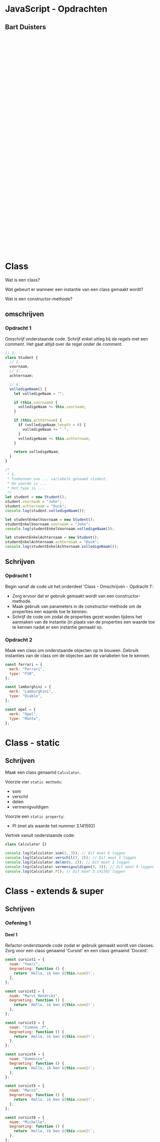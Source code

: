<br/>
<br/>
<br/>
<br/>
<br/>
<br/>
<br/>
<br/>
<br/>
<br/>
<br/>

# JavaScript - Opdrachten

## Bart Duisters

<br/>
<br/>
<br/>
<br/>
<br/>
<br/>
<br/>
<br/>
<br/>
<br/>
<br/>
<br/>
<br/>
<br/>
<br/>
<br/>
<br/>
<br/>
<br/>
<br/>
<br/>
<br/>
<br/>
<br/>
<br/>
<br/>
<br/>
<br/>
<br/>
<br/>
<br/>
<br/>
<br/>
<br/>
<br/>
<br/>
<br/>
<br/>
<br/>
<br/>
<br/>

# Class

Wat is een class?

Wat gebeurt er wanneer een instantie van een class gemaakt wordt?

Wat is een constructor-methode?

## omschrijven

### Opdracht 1

Omschrijf onderstaande code. Schrijf enkel uitleg bij de regels met een comment. Het gaat altijd over de regel onder de comment.

```js
// 1.
class Student {
  // 2.
  voornaam;
  // 3.
  achternaam;

  // 4.
  volledigeNaam() {
    let volledigeNaam = "";

    if (this.voornaam) {
      volledigeNaam += this.voornaam;
    }

    if (this.achternaam) {
      if (volledigeNaam.length > 0) {
        volledigeNaam += " ";
      }
      volledigeNaam += this.achternaam;
    }

    return volledigeNaam;
  }
}

/*
 * 5.
 * Toekennen van ... variabele genaamd student.
 * De waarde is ...
 * Het type is ...
 */
let student = new Student();
student.voornaam = "John";
student.achternaam = "Duck";
console.log(student.volledigeNaam());

let studentEnkelVoornaam = new Student();
studentEnkelVoornaam.voornaam = "John";
console.log(studentEnkelVoornaam.volledigeNaam());

let studentEnkelAchternaam = new Student();
studentEnkelAchternaam.achternaam = "Duck";
console.log(studentEnkelAchternaam.volledigeNaam());
```

## Schrijven

### Opdracht 1

Begin vanaf de code uit het onderdeel 'Class - Omschrijven - Opdracht 1':

- Zorg ervoor dat er gebruik gemaakt wordt van een constructor-methode.
- Maak gebruik van parameters in de constructor-methode om de properties een waarde toe te kennen.
- Schrijf de code om zodat de properties gezet worden tijdens het aanmaken van de instantie
  (in plaats van de properties een waarde toe te kennen nadat er een instantie gemaakt is).

### Opdracht 2

Maak een class om onderstaande objecten op te bouwen.
Gebruik instanties van de class om de objecten aan de variabelen toe te kennen.

```js
const ferrari = {
  merk: "Ferrari",
  type: "F50",
};

const lamborghini = {
  merk: "Lamborghini",
  type: "Diablo",
};

const opel = {
  merk: "Opel",
  type: "Manta",
};
```

# Class - static

## Schrijven

Maak een class genaamd `Calculator`.

Voorzie vier `static methods`:

- som
- verschil
- delen
- vermenigvuldigen

Voorzie een `static property`:

- PI (met als waarde het nummer 3.141592)

Vertrek vanuit onderstaande code:

```js
class Calculator {}

console.log(Calculator.som(3, 3)); // Dit moet 6 loggen
console.log(Calculator.verschil(3, 2)); // Dit moet 1 loggen
console.log(Calculator.delen(6, 2)); // Dit moet 3 loggen
console.log(Calculator.vermenigvuldigen(3, 3)); // Dit moet 9 loggen
console.log(Calculator.PI); // Dit moet 3.141592 loggen
```

# Class - extends & super

## Schrijven

### Oefening 1

#### Deel 1

Refactor onderstaande code zodat er gebruik gemaakt wordt van classes.
Zorg voor een class genaamd 'Cursist' en een class genaamd 'Docent'.

```js
const cursist1 = {
  naam: "Yoeri",
  begroeting: function () {
    return `Hallo, ik ben ${this.naam}!`;
  },
};

const cursist2 = {
  naam: "Marvi Hendriks",
  begroeting: function () {
    return `Hallo, ik ben ${this.naam}!`;
  },
};

const cursist3 = {
  naam: "Simone :P",
  begroeting: function () {
    return `Hallo, ik ben ${this.naam}!`;
  },
};

const cursist4 = {
  naam: "Domenico",
  begroeting: function () {
    return `Hallo, ik ben ${this.naam}!`;
  },
};

const cursist5 = {
  naam: "Marco",
  begroeting: function () {
    return `Hallo, ik ben ${this.naam}!`;
  },
};

const cursist6 = {
  naam: "Michelle",
  begroeting: function () {
    return `Hallo, ik ben ${this.naam}!`;
  },
};

const cursist7 = {
  naam: "Romy",
  begroeting: function () {
    return `Hallo, ik ben ${this.naam}!`;
  },
};

const cursist8 = {
  naam: "Jorg",
  begroeting: function () {
    return `Hallo, ik ben ${this.naam}!`;
  },
};

const cursist9 = {
  naam: "Tony $erneel$",
  begroeting: function () {
    return `Hallo, ik ben ${this.naam}!`;
  },
};

const cursist10 = {
  naam: "Ian",
  begroeting: function () {
    return `Hallo, ik ben ${this.naam}!`;
  },
};

const cursist11 = {
  naam: "Angelique",
  begroeting: function () {
    return `Hallo, ik ben ${this.naam}!`;
  },
};

const cursist12 = {
  naam: "Arne",
  begroeting: function () {
    return `Hallo, ik ben ${this.naam}!`;
  },
};

const docent1 = {
  naam: "Bart",
  motto: "25 is grappiger dan 24",
  begroeting: function () {
    return `Hallo, ik ben ${this.naam}!`;
  },
  getMotto: function () {
    return `Mijn motto is: ${this.motto}`;
  },
};

const docent2 = {
  naam: "Mark",
  motto: "24 is grappiger dan 25",
  begroeting: function () {
    return `Hallo, ik ben ${this.naam}!`;
  },
  getMotto: function () {
    return `Mijn motto is: ${this.motto}`;
  },
};
```

#### Deel 2

Ga verder op de oplossing uit deel 1, zorg voor een algemene class genaamd `Persoon`.

Zowel de class `Cursist` en `Docent` zullen overerven van `Persoon`.

Zet alle gemeenschappelijke properties en methodes in de `super class`.

#### Deel 3

Ga verder op de oplossing uit deel 2.

In plaats van aparte instanties van elke class, moet er gebruik gemaakt worden van een array waaraan alle instanties toegekend worden.
Gebruik iteratie om alle begroetingen van alle instanties te loggen.

Maak een aparte array voor cursisten en een aparte array voor docenten.

Tip:

```js
const cursisten = [];
cursisten.push(new Cursist("Bart")); // Dit voegt de instantie toe aan de array op index 0
cursisten.push(new Cursist("Bart")); // Dit voegt de instantie toe aan de array op index 1
// ...
```

#### Deel 4

Ga verder op deel 3.

Gegeven zijn onderstaande JavaScript arrays.

```js
const cursisten = [
  { naam: "Yoeri" },
  { naam: "Marvi Hendriks" },
  { naam: "Simone :P" },
  { naam: "Domenico" },
  { naam: "Marco" },
  { naam: "Michelle" },
  { naam: "Romy" },
  { naam: "Jorg" },
  { naam: "Tony $erneel$" },
  { naam: "Ian" },
  { naam: "Angelique" },
  { naam: "Arne" },
];

const docenten = [
  { naam: "Bart", motto: "25 is grappiger dan 24" },
  { naam: "Mark", motto: "24 is grappiger dan 25" },
];
```

Gebruik iteratie om instanties te maken voor cursisten.
Gebruik iteratie om instanties te maken voor docenten.

# Access modifiers - get & set

## Schrijven

### Opdracht 1

#### Deel 1

Maak een class genaamd `Lijst`.

Voeg aan deze class toe:
- private property `lijst`
- getter methode `lengte`:
  - Dit geeft de lengte van de private property `lijst` terug
- getter methode `lijst`:
  - Dit geeft de private property `lijst` terug
- setter methode `voegToe`
  - Dit voegt een item toe aan het einde van de private property `lijst`
- methode `aanpassen`, deze methode heeft één parameter genaamd `functie`:
  - ga er vanuit dat de functie die meegegeven wordt als paramter, altijd een waarde teruggeeft
  - gebruik iteratie om over elke waarde van de private property `lijst` te itereren, ken de waarde
  die de functie teruggeeft toe aan de index waarover geïterreerd wordt

#### Deel 2

Maak gebruik van de gemaakte class uit deel 1:
- initialiseer een variabele genaamd `nummers` met een instantie van de class `Lijst`
- gebruik de setter `voegToe` om verschillende nummers aan de lijst toe te voegen
  - De nummers om toe te voegen: 3, 1, 4, 1, 5, 9, 2
- maak een functie genaamd `maalTwee`:
  - de functie accepteert één parameter genaamd `item`
  - de functie geeft de parameter terug, vermenigvuldigd met twee
- roep de functie `aanpassen` aan, geef de functie `maalTwee` mee als parameter (zonder de functie aan te roepen)

```js
// Voeg de opdracht hier toe

// Onderstaande lus zal als resultaat hebben: 6, 2, 8, 2, 10, 18, 4
for (let i = 0; i < nummers.lengte; i++) {
  console.log(nummers.lijst[i]);
}
```

# Ingebouwde objecten

## Schrijven

### Opdracht 1

```js
const cursisten1 = [
  { naam: "Yoeri" },
  { naam: "Marvi Hendriks" },
  { naam: "Simone :P" },
  { naam: "Domenico" },
  { naam: "Marco" },
  { naam: "Michelle" },

];

const cursisten2 = [  
  { naam: "Romy" },
  { naam: "Jorg" },
  { naam: "Tony $erneel$" },
  { naam: "Ian" },
  { naam: "Angelique" },
  { naam: "Arne" }
]

// Gebruik een instantiemethode van Array om cursisten1 en cursisten2 samen te voegen,
// zodat er één array is, toegekend aan een nieuwe variabele genaamd 'cursisten', 
// waarin alle cursisten aanwezig zijn.

/* Voeg hier de oplossing toe */

// Gebruik een instantiemethode van Array om een nieuwe array te maken
// waar elk element een string is. Bijvoorbeeld 'Cursist: Romy'.
// Ken de nieuwe array toe aan een variabele genaamd 'bewerkteCursisten'.

/* Voeg hier de oplossing toe */

// Wijzig onderstaande code niet, dit moet uitprinten:
// Cursist: Yoeri
// Cursist: Marvi Hendriks
// ...
// Cursist: Arne
// 
// Waarbij de drie puntjes alle tussenliggende cursisten voorstellen.
bewerkteCursisten.forEach(cursist => console.log(cursist));
```

### Opdracht 2

In de commentaar staat omschreven wat er verwacht wordt.

```js
const studenten = [
  {
    naam: "Yoeri",
  },
  {
    naam: "Marvi Hendriks",
  },
  {
    naam: "Simone :P",
  },
  {
    naam: "Domenico",
  },
  {
    naam: "Marco",
  },
  {
    naam: "Michelle",
  },
  {
    naam: "Romy",
  },
  {
    naam: "Jorg",
  },
  {
    naam: "Tony $erneel$",
  },
  {
    naam: "Ian",
  },
  {
    naam: "Angelique",
  },
  {
    naam: "Arne",
  },
];

function filterCursisten(cursisten, letters) {
  /*
   * <eerste>
   * Herschrijf de code tussen de <eerste></eerste> comment.
   * Tip: Maak gebruik van .filter()
   */
  const gefilterdeCursisten = [];
  for (let i = 0; i < cursisten.length; i++) {
    const cursist = cursisten[i];

    /*
     * Omschrijf waarom .toLowerCase gebruikt wordt op zowel de naam als de letters
     */
    if (cursist.naam.toLowerCase().includes(letters.toLowerCase())) {
      gefilterdeCursisten[gefilterdeCursisten.length] = cursist;
    }
  }
  /*
   * </eerste>
   */
  return gefilterdeCursisten;
}

const cursistenMetEenR = filterCursisten(studenten, "r");
const cursistenMetCo = filterCursisten(studenten, "Co");

function logCursisten(letters, cursisten) {
  /*
   * <tweede>
   * Herschrijf de code tussen de <tweede></tweede> comment.
   * Tip: Maak gebruik van .map
   */
  let namen = [];
  for (let i = 0; i < cursisten.length; i++) {
    namen[i] = cursisten[i].naam;
  }
  /*
   * </tweede>
   */

  /*
   * Omschrijf wat .join(', ') doet
   */
  namen = namen.join(", ");
  console.log(`Cursisten met ${letters.toLowerCase()} in de naam: ${namen}`);
}

logCursisten("r", cursistenMetEenR);
logCursisten("Co", cursistenMetCo);
```